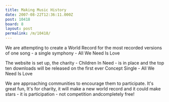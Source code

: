 ```yaml
---
title: Making Music History
date: 2007-08-22T12:36:11.000Z
post: 10418
board: 8
layout: post
permalink: /m/10418/
---
```

We are attempting to create a World Record for the most recorded versions of one song - a single symphony - All We Need Is Love 

The website is set up, the charity - Children In Need - is in place and the top ten downloads will be released on the first ever Concept Single - All We Need Is Love 

We are approaching communities to encourage them to participate. It's great fun, It's for charity, it will make a new world record and it could make stars - it is participation - not competition andcompletely free!
